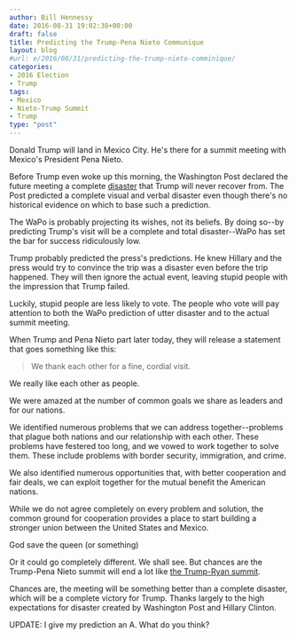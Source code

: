 ```yaml
---
author: Bill Hennessy
date: 2016-08-31 19:02:38+00:00
draft: false
title: Predicting the Trump-Pena Nieto Communique
layout: blog
#url: e/2016/08/31/predicting-the-trump-nieto-comminique/
categories:
- 2016 Election
- Trump
tags:
- Mexico
- Nieto-Trump Summit
- Trump
type: "post"
---
```


Donald Trump will land in Mexico City. He's there for a summit meeting with Mexico's President Pena Nieto.

Before Trump even woke up this morning, the Washington Post declared the future meeting a complete [disaster](https://www.breitbart.com/big-journalism/2016/08/31/trump-mexico-washington-post-disaster/) that Trump will never recover from. The Post predicted a complete visual and verbal disaster even though there's no historical evidence on which to base such a prediction.

The WaPo is probably projecting its wishes, not its beliefs. By doing so--by predicting Trump's visit will be a complete and total disaster--WaPo has set the bar for success ridiculously low.

Trump probably predicted the press's predictions. He knew Hillary and the press would try to convince the trip was a disaster even before the trip happened. They will then ignore the actual event, leaving stupid people with the impression that Trump failed.

Luckily, stupid people are less likely to vote. The people who vote will pay attention to both the WaPo prediction of utter disaster and to the actual summit meeting.

When Trump and Pena Nieto part later today, they will release a statement that goes something like this:



> We thank each other for a fine, cordial visit.

We really like each other as people.

We were amazed at the number of common goals we share as leaders and for our nations.

We identified numerous problems that we can address together--problems that plague both nations and our relationship with each other. These problems have festered too long, and we vowed to work together to solve them. These include problems with border security, immigration, and crime.

We also identified numerous opportunities that, with better cooperation and fair deals, we can exploit together for the mutual benefit the American nations.

While we do not agree completely on every problem and solution, the common ground for cooperation provides a place to start building a stronger union between the United States and Mexico.

God save the queen (or something)



Or it could go completely different. We shall see. But chances are the Trump-Pena Nieto summit will end a lot like [the Trump-Ryan summit](https://hennessysview.com/2016/05/11/heres-how-the-ryan-trump-meeting-ends/).

Chances are, the meeting will be something better than a complete disaster, which will be a complete victory for Trump. Thanks largely to the high expectations for disaster created by Washington Post and Hillary Clinton.

UPDATE:  I give my prediction an A. What do you think?

